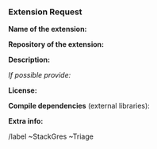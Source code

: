 ### Extension Request
<!--- Template to request new extensions-->
**Name of the extension:**

**Repository of the extension:**

**Description:**

<i>If possible provide:</i>

**License:**
 
**Compile dependencies** (external libraries):

**Extra info:**

/label ~StackGres ~Triage